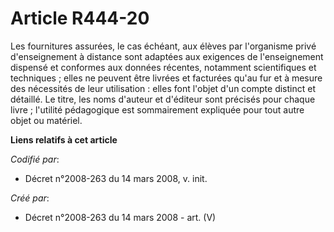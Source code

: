 # Article R444-20

Les fournitures assurées, le cas échéant, aux élèves par l'organisme privé d'enseignement à distance sont adaptées aux
exigences de l'enseignement dispensé et conformes aux données récentes, notamment scientifiques et techniques ; elles ne
peuvent être livrées et facturées qu'au fur et à mesure des nécessités de leur utilisation : elles font l'objet d'un compte
distinct et détaillé. Le titre, les noms d'auteur et d'éditeur sont précisés pour chaque livre ; l'utilité pédagogique est
sommairement expliquée pour tout autre objet ou matériel.

**Liens relatifs à cet article**

_Codifié par_:

  - Décret n°2008-263 du 14 mars 2008, v. init.

_Créé par_:

  - Décret n°2008-263 du 14 mars 2008 - art. (V)
